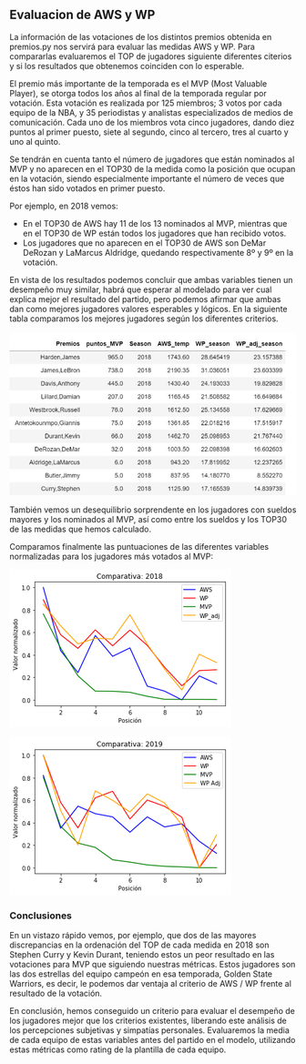 ## Evaluacion de AWS y WP

La información de las votaciones de los distintos premios obtenida en premios.py nos servirá para evaluar las medidas AWS y WP. Para compararlas evaluaremos el TOP de jugadores siguiente diferentes citerios y si los resultados que obtenemos coinciden con lo esperable.

El premio más importante de la temporada es el MVP (Most Valuable Player), se otorga todos los años al final de la temporada regular por votación. Esta votación es realizada por 125 miembros; 3 votos por cada equipo de la NBA, y 35 periodistas y analistas especializados de medios de comunicación. Cada uno de los miembros vota cinco jugadores, dando diez puntos al primer puesto, siete al segundo, cinco al tercero, tres al cuarto y uno al quinto. 

Se tendrán en cuenta tanto el número de jugadores que están nominados al MVP y no aparecen en el TOP30 de la medida como la posición que ocupan en la votación, siendo especialmente importante el número de veces que éstos han sido votados en primer puesto.

Por ejemplo, en 2018 vemos: 

* En el TOP30 de AWS hay 11 de los 13 nominados al MVP, mientras que en el TOP30 de WP están todos los jugadores que han recibido votos. 
* Los jugadores que no aparecen en el TOP30 de AWS son DeMar DeRozan y LaMarcus Aldridge, quedando respectivamente 8º y 9º en la votación.

En vista de los resultados podemos concluir que ambas variables tienen un desempeño muy similar, habrá que esperar al modelado para ver cual explica mejor el resultado del partido, pero podemos afirmar que ambas dan como mejores jugadores valores esperables y lógicos. En la siguiente tabla comparamos los mejores jugadores según los diferentes criterios.

![comparativa](img/comparativa_TOP_2.JPG)

También vemos un desequilibrio sorprendente en los jugadores con sueldos mayores y los nominados al MVP, así como entre los sueldos y los TOP30 de las medidas que hemos calculado.

Comparamos finalmente las puntuaciones de las diferentes variables normalizadas para los jugadores más votados al MVP:

![2018](img/comparativa_2018_2.png)

![2018](img/comparativa_2019_2.png)

### Conclusiones

En un vistazo rápido vemos, por ejemplo, que dos de las mayores discrepancias en la ordenación del TOP de cada medida en 2018 son Stephen Curry y Kevin Durant, teniendo estos un peor resultado en las votaciones para MVP que siguiendo nuestras métricas. Estos jugadores son las dos estrellas del equipo campeón en esa temporada, Golden State Warriors, es decir, le podemos dar ventaja al criterio de AWS / WP frente al resultado de la votación. 

En conclusión, hemos conseguido un criterio para evaluar el desempeño de los jugadores mejor que los criterios existentes, liberando este análisis de los percepciones subjetivas y simpatías personales. Evaluaremos la media de cada equipo de estas variables antes del partido en el modelo, utilizando estas métricas como rating de la plantilla de cada equipo. 




